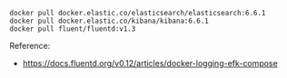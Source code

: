 

```
docker pull docker.elastic.co/elasticsearch/elasticsearch:6.6.1
docker pull docker.elastic.co/kibana/kibana:6.6.1
docker pull fluent/fluentd:v1.3
```


Reference:

- https://docs.fluentd.org/v0.12/articles/docker-logging-efk-compose